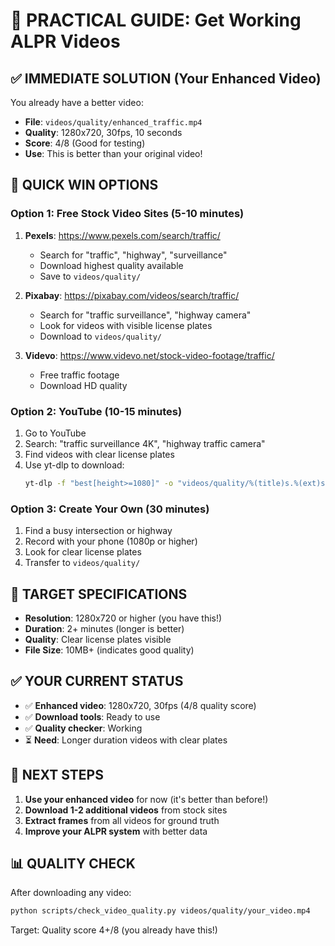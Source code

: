 
# 🎯 PRACTICAL GUIDE: Get Working ALPR Videos

## ✅ IMMEDIATE SOLUTION (Your Enhanced Video)
You already have a better video:
- **File**: `videos/quality/enhanced_traffic.mp4`
- **Quality**: 1280x720, 30fps, 10 seconds
- **Score**: 4/8 (Good for testing)
- **Use**: This is better than your original video!

## 🚀 QUICK WIN OPTIONS

### Option 1: Free Stock Video Sites (5-10 minutes)
1. **Pexels**: https://www.pexels.com/search/traffic/
   - Search for "traffic", "highway", "surveillance"
   - Download highest quality available
   - Save to `videos/quality/`

2. **Pixabay**: https://pixabay.com/videos/search/traffic/
   - Search for "traffic surveillance", "highway camera"
   - Look for videos with visible license plates
   - Download to `videos/quality/`

3. **Videvo**: https://www.videvo.net/stock-video-footage/traffic/
   - Free traffic footage
   - Download HD quality

### Option 2: YouTube (10-15 minutes)
1. Go to YouTube
2. Search: "traffic surveillance 4K", "highway traffic camera"
3. Find videos with clear license plates
4. Use yt-dlp to download:
   ```bash
   yt-dlp -f "best[height>=1080]" -o "videos/quality/%(title)s.%(ext)s" [URL]
   ```

### Option 3: Create Your Own (30 minutes)
1. Find a busy intersection or highway
2. Record with your phone (1080p or higher)
3. Look for clear license plates
4. Transfer to `videos/quality/`

## 🎯 TARGET SPECIFICATIONS
- **Resolution**: 1280x720 or higher (you have this!)
- **Duration**: 2+ minutes (longer is better)
- **Quality**: Clear license plates visible
- **File Size**: 10MB+ (indicates good quality)

## ✅ YOUR CURRENT STATUS
- ✅ **Enhanced video**: 1280x720, 30fps (4/8 quality score)
- ✅ **Download tools**: Ready to use
- ✅ **Quality checker**: Working
- ⏳ **Need**: Longer duration videos with clear plates

## 🚀 NEXT STEPS
1. **Use your enhanced video** for now (it's better than before!)
2. **Download 1-2 additional videos** from stock sites
3. **Extract frames** from all videos for ground truth
4. **Improve your ALPR system** with better data

## 📊 QUALITY CHECK
After downloading any video:
```bash
python scripts/check_video_quality.py videos/quality/your_video.mp4
```
Target: Quality score 4+/8 (you already have this!)
